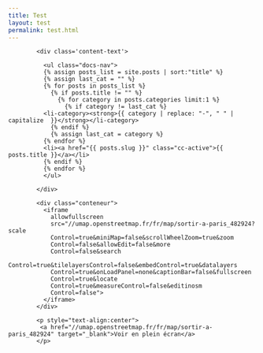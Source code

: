 ```yaml
---
title: Test
layout: test
permalink: test.html
---
```


<div id="main" class='content'>

            <div class='content-text'>

<!--
  Liste des posts, trié par ordre alphabétique
-->

              <ul class="docs-nav">
              {% assign posts_list = site.posts | sort:"title" %}
              {% assign last_cat = "" %}
              {% for posts in posts_list %}
                {% if posts.title != "" %}
                  {% for category in posts.categories limit:1 %}
                    {% if category != last_cat %}
              <li-category><strong>{{ category | replace: "-", " " | capitalize  }}</strong></li-category>
                {% endif %}
                {% assign last_cat = category %}
              {% endfor %}
              <li><a href="{{ posts.slug }}" class="cc-active">{{ posts.title }}</a></li>
              {% endif %}
              {% endfor %}
              </ul>

            </div>

<!--
  La carte de nos lieux de sorties à Paris
-->
            <div class="conteneur">
              <iframe
                allowfullscreen
                src="//umap.openstreetmap.fr/fr/map/sortir-a-paris_482924?scale
                Control=true&miniMap=false&scrollWheelZoom=true&zoom
                Control=false&allowEdit=false&more
                Control=false&search
                Control=true&tilelayersControl=false&embedControl=true&datalayers
                Control=true&onLoadPanel=none&captionBar=false&fullscreen
                Control=true&locate
                Control=true&measureControl=false&editinosm
                Control=false">
              </iframe>
            </div>

            <p style="text-align:center">
             <a href="//umap.openstreetmap.fr/fr/map/sortir-a-paris_482924" target="_blank">Voir en plein écran</a>
            </p>

</div>    